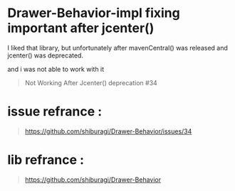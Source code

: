 # Drawer-Behavior-impl fixing important after jcenter()

I liked that library, but unfortunately after mavenCentral() 
was released and jcenter() was deprecated.

and i was not able to work with it 
> Not Working After Jcenter() deprecation #34

# issue refrance :
> https://github.com/shiburagi/Drawer-Behavior/issues/34

# lib refrance : 
> https://github.com/shiburagi/Drawer-Behavior


